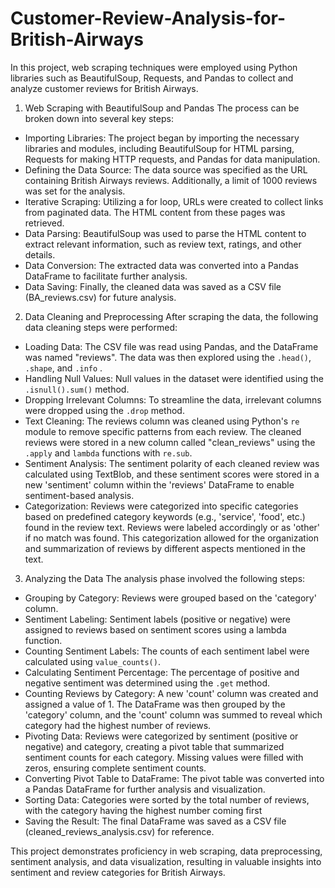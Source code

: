 # Customer-Review-Analysis-for-British-Airways
In this project, web scraping techniques were employed using Python libraries such as BeautifulSoup, Requests, and Pandas to collect and analyze customer reviews for British Airways.

1. Web Scraping with BeautifulSoup and Pandas
The process can be broken down into several key steps:

- Importing Libraries: The project began by importing the necessary libraries and modules, including BeautifulSoup for HTML parsing, Requests for making HTTP requests, and Pandas for data manipulation.  
- Defining the Data Source: The data source was specified as the URL containing British Airways reviews. Additionally, a limit of 1000 reviews was set for the analysis. 
- Iterative Scraping: Utilizing a for loop, URLs were created to collect links from paginated data. The HTML content from these pages was retrieved.
- Data Parsing: BeautifulSoup was used to parse the HTML content to extract relevant information, such as review text, ratings, and other details.
- Data Conversion: The extracted data was converted into a Pandas DataFrame to facilitate further analysis.
- Data Saving: Finally, the cleaned data was saved as a CSV file (BA_reviews.csv) for future analysis.
  
2. Data Cleaning and Preprocessing
After scraping the data, the following data cleaning steps were performed:

- Loading Data: The CSV file was read using Pandas, and the DataFrame was named "reviews". The data was then explored using the `.head()`, `.shape`, and `.info` .
- Handling Null Values: Null values in the dataset were identified using the `.isnull().sum()` method.
- Dropping Irrelevant Columns: To streamline the data, irrelevant columns were dropped using the `.drop` method.
- Text Cleaning: The reviews column was cleaned using Python's `re` module to remove specific patterns from each review. The cleaned reviews were stored in a new column called "clean_reviews" using the `.apply` and `lambda` functions with `re.sub`.
- Sentiment Analysis: The sentiment polarity of each cleaned review was calculated using TextBlob, and these sentiment scores were stored in a new 'sentiment' column within the 'reviews' DataFrame to enable sentiment-based analysis.
- Categorization: Reviews were categorized into specific categories based on predefined category keywords (e.g., 'service', 'food', etc.) found in the review text. Reviews were labeled accordingly or as 'other' if no match was found. This categorization allowed for the organization and summarization of reviews by different aspects mentioned in the text.

3. Analyzing the Data
The analysis phase involved the following steps:

- Grouping by Category: Reviews were grouped based on the 'category' column.
- Sentiment Labeling: Sentiment labels (positive or negative) were assigned to reviews based on sentiment scores using a lambda function.
- Counting Sentiment Labels: The counts of each sentiment label were calculated using `value_counts()`.
- Calculating Sentiment Percentage: The percentage of positive and negative sentiment was determined using the `.get` method.
- Counting Reviews by Category: A new 'count' column was created and assigned a value of 1. The DataFrame was then grouped by the 'category' column, and the 'count' column was summed to reveal which category had the highest number of reviews.
- Pivoting Data: Reviews were categorized by sentiment (positive or negative) and category, creating a pivot table that summarized sentiment counts for each category. Missing values were filled with zeros, ensuring complete sentiment counts.
- Converting Pivot Table to DataFrame: The pivot table was converted into a Pandas DataFrame for further analysis and visualization.
- Sorting Data: Categories were sorted by the total number of reviews, with the category having the highest number coming first
- Saving the Result: The final DataFrame was saved as a CSV file (cleaned_reviews_analysis.csv) for reference.
  
This project demonstrates proficiency in web scraping, data preprocessing, sentiment analysis, and data visualization, resulting in valuable insights into sentiment and review categories for British Airways.
